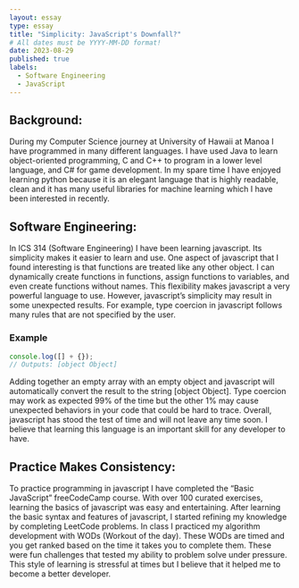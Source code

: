 ```yaml
---
layout: essay
type: essay
title: "Simplicity: JavaScript's Downfall?"
# All dates must be YYYY-MM-DD format!
date: 2023-08-29
published: true
labels:
  - Software Engineering
  - JavaScript
---
```

## Background:
During my Computer Science journey at University of Hawaii at Manoa I have programmed in many different languages. I have used Java to learn object-oriented programming, C and C++ to program in a lower level language, and C# for game development. In my spare time I have enjoyed learning python because it is an elegant language that is highly readable, clean and it has many useful libraries for machine learning which I have been interested in recently.

## Software Engineering:
In ICS 314 (Software Engineering) I have been learning javascript. Its simplicity makes it easier to learn and use. One aspect of javascript that I found interesting is that functions are treated like any other object. I can dynamically create functions in functions, assign functions to variables, and even create functions without names. This flexibility makes javascript a very powerful language to use. However, javascript’s simplicity may result in some unexpected results. For example, type coercion in javascript follows many rules that are not specified by the user.

### Example
```javascript
console.log([] + {});
// Outputs: [object Object]
```
Adding together an empty array with an empty object and javascript will automatically convert the result to the string [object Object]. Type coercion may work as expected 99% of the time but the other 1% may cause unexpected behaviors in your code that could be hard to trace. Overall, javascript has stood the test of time and will not leave any time soon. I believe that learning this language is an important skill for any developer to have. 

## Practice Makes Consistency:
To practice programming in javascript I have completed the “Basic JavaScript” freeCodeCamp course. With over 100 curated exercises, learning the basics of javascript was easy and entertaining. After learning the basic syntax and features of javascript, I started refining my knowledge by completing LeetCode problems. In class I practiced my algorithm development with WODs (Workout of the day). These WODs are timed and you get ranked based on the time it takes you to complete them. These were fun challenges that tested my ability to problem solve under pressure. This style of learning is stressful at times but I believe that it helped me to become a better developer. 
